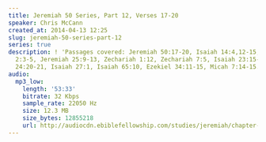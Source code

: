 ```yaml
---
title: Jeremiah 50 Series, Part 12, Verses 17-20
speaker: Chris McCann
created_at: 2014-04-13 12:25
slug: jeremiah-50-series-part-12
series: true
description: ! 'Passages covered: Jeremiah 50:17-20, Isaiah 14:4,12-15, 2 Thessalonians
  2:3-5, Jeremiah 25:9-13, Zechariah 1:12, Zechariah 7:5, Isaiah 23:15-17, Isaiah
  24:20-21, Isaiah 27:1, Isaiah 65:10, Ezekiel 34:11-15, Micah 7:14-15.'
audio:
  mp3_low:
    length: '53:33'
    bitrate: 32 Kbps
    sample_rate: 22050 Hz
    size: 12.3 MB
    size_bytes: 12855218
    url: http://audiocdn.ebiblefellowship.com/studies/jeremiah/chapter-50/2014.04.13_McCann_-_Jeremiah_50_Series_Part_12.mp3
---
```

